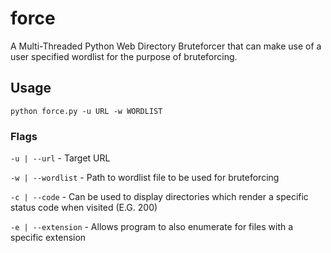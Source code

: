 # force

A Multi-Threaded Python Web Directory Bruteforcer that can make use of a user specified wordlist for the purpose of bruteforcing.

## Usage

`python force.py -u URL -w WORDLIST`

### Flags

`-u | --url` - Target URL

`-w | --wordlist` - Path to wordlist file to be used for bruteforcing

`-c | --code` - Can be used to display directories which render a specific status code when visited (E.G. 200)

`-e | --extension` - Allows program to also enumerate for files with a specific extension
